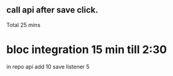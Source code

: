 <!-- - put home screen and search
 screen path perfectly - 20mins
 9:05 +15min am deadLine

rebuilding problem everytime
20min till 9 45 done
# bath 20mis
after saving call api and and it in db and remove from list ok fuck do that -->
## call api after save click. 
Total 25 mins
 #
 # bloc integration 15 min till 2:30
  in repo api add  10
  save listener     5
